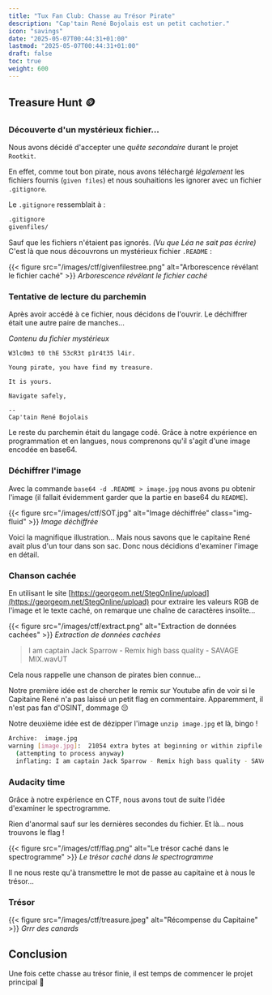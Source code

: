 ```yaml
---
title: "Tux Fan Club: Chasse au Trésor Pirate"
description: "Cap'tain René Bojolais est un petit cachotier."
icon: "savings"
date: "2025-05-07T00:44:31+01:00"
lastmod: "2025-05-07T00:44:31+01:00"
draft: false
toc: true
weight: 600
---
```


## Treasure Hunt 🪙

### Découverte d'un mystérieux fichier...

Nous avons décidé d'accepter une *quête secondaire* durant le projet `Rootkit`.

En effet, comme tout bon pirate, nous avons téléchargé _légalement_ les fichiers fournis (`given files`) et nous souhaitions les ignorer avec un fichier `.gitignore`.

Le `.gitignore` ressemblait à :

```bash
.gitignore
givenfiles/
```

Sauf que les fichiers n'étaient pas ignorés. _(Vu que Léa ne sait pas écrire)_ C'est là que nous découvrons un mystérieux fichier `.README` :

{{< figure src="/images/ctf/givenfilestree.png" alt="Arborescence révélant le fichier caché" >}}
*Arborescence révélant le fichier caché*

### Tentative de lecture du parchemin

Après avoir accédé à ce fichier, nous décidons de l'ouvrir. Le déchiffrer était une autre paire de manches...

*Contenu du fichier mystérieux*
```text
W3lc0m3 t0 thE 53cR3t p1r4t35 l4ir.

Young pirate, you have find my treasure.

It is yours.

Navigate safely,

--
Cap'tain René Bojolais
```

Le reste du parchemin était du langage codé. Grâce à notre expérience en programmation et en langues, nous comprenons qu'il s'agit d'une image encodée en base64.

### Déchiffrer l'image

Avec la commande `base64 -d .README > image.jpg` nous avons pu obtenir l'image (il fallait évidemment garder que la partie en base64 du `README`).

{{< figure src="/images/ctf/SOT.jpg" alt="Image déchiffrée" class="img-fluid" >}}
*Image déchiffrée*

Voici la magnifique illustration... Mais nous savons que le capitaine René avait plus d'un tour dans son sac. Donc nous décidions d'examiner l'image en détail.

### Chanson cachée

En utilisant le site [https://georgeom.net/StegOnline/upload](https://georgeom.net/StegOnline/upload) pour extraire les valeurs RGB de l'image et le texte caché, on remarque une chaîne de caractères insolite...

{{< figure src="/images/ctf/extract.png" alt="Extraction de données cachées" >}}
*Extraction de données cachées*

> I am captain Jack Sparrow - Remix high bass quality - SAVAGE MIX.wavUT

Cela nous rappelle une chanson de pirates bien connue...

Notre première idée est de chercher le remix sur Youtube afin de voir si le Capitaine René n'a pas laissé un petit flag en commentaire. Apparemment, il n'est pas fan d'OSINT, dommage 😔

Notre deuxième idée est de dézipper l'image `unzip image.jpg` et là, bingo !

```bash
Archive:  image.jpg
warning [image.jpg]:  21054 extra bytes at beginning or within zipfile
  (attempting to process anyway)
  inflating: I am captain Jack Sparrow - Remix high bass quality - SAVAGE MIX.wav
```

### Audacity time

Grâce à notre expérience en CTF, nous avons tout de suite l'idée d'examiner le spectrogramme.

Rien d'anormal sauf sur les dernières secondes du fichier. Et là... nous trouvons le flag !

{{< figure src="/images/ctf/flag.png" alt="Le trésor caché dans le spectrogramme" >}}
*Le trésor caché dans le spectrogramme*

Il ne nous reste qu'à transmettre le mot de passe au capitaine et à nous le trésor...

### Trésor

{{< figure src="/images/ctf/treasure.jpeg" alt="Récompense du Capitaine" >}}
*Grrr des canards*

## Conclusion

Une fois cette chasse au trésor finie, il est temps de commencer le projet principal 👀

